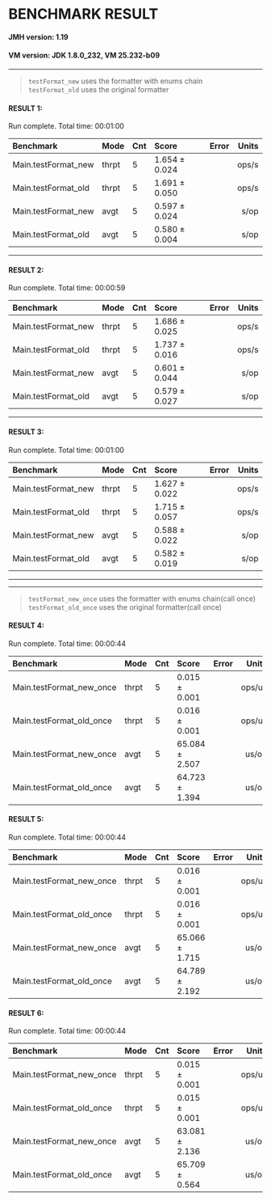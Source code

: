 # BENCHMARK RESULT

#### JMH version: 1.19
#### VM version: JDK 1.8.0_232, VM 25.232-b09

---
>`testFormat_new` uses the formatter with enums chain  
>`testFormat_old` uses the original formatter


#### RESULT 1:
Run complete. Total time: 00:01:00

| Benchmark | Mode | Cnt | Score | Error | Units |
| :-------- | :--- | :---| :---- | :-----| ----: |
| Main.testFormat_new |  thrpt  |  5 | 1.654 ± 0.024 | |ops/s | 
| Main.testFormat_old |  thrpt  |  5 | 1.691 ± 0.050 | |ops/s | 
| Main.testFormat_new |   avgt  |  5 | 0.597 ± 0.024 | | s/op | 
| Main.testFormat_old |   avgt  |  5 | 0.580 ± 0.004 | | s/op |

---
#### RESULT 2:
Run complete. Total time: 00:00:59

|Benchmark  |  Mode | Cnt | Score |  Error | Units|
| :-------- | :--- | :---| :---- | :-----| ----: |
|Main.testFormat_new | thrpt | 5 | 1.686 ± 0.025 | |ops/s|
|Main.testFormat_old | thrpt | 5 | 1.737 ± 0.016 | |ops/s|
|Main.testFormat_new |  avgt | 5 | 0.601 ± 0.044 | | s/op|
|Main.testFormat_old |  avgt | 5 | 0.579 ± 0.027 | | s/op|

---
#### RESULT 3:
Run complete. Total time: 00:01:00

|Benchmark |  Mode  |Cnt | Score |  Error | Units|
| :-------- | :--- | :---| :---- | :-----| ----: |          
|Main.testFormat_new | thrpt  | 5 | 1.627 ± 0.022 | |ops/s|
|Main.testFormat_old | thrpt  | 5 | 1.715 ± 0.057 | |ops/s|
|Main.testFormat_new |  avgt  | 5 | 0.588 ± 0.022 | | s/op|
|Main.testFormat_old |  avgt  | 5 | 0.582 ± 0.019 | | s/op|

---
---

>`testFormat_new_once` uses the formatter with enums chain(call once)  
>`testFormat_old_once` uses the original formatter(call once) 
#### RESULT 4:


 Run complete. Total time: 00:00:44

|Benchmark  |  Mode | Cnt |  Score  |  Error | Units|
| :-------- | :---  | :---| :----   | :----- | ----: |
|Main.testFormat_new_once | thrpt |   5 |  0.015 ±  0.001 |  |ops/us|
|Main.testFormat_old_once | thrpt |   5 |  0.016 ±  0.001 |  |ops/us|
|Main.testFormat_new_once |  avgt |   5 | 65.084 ±  2.507 |  | us/op|
|Main.testFormat_old_once |  avgt |   5 | 64.723 ±  1.394 |  | us/op|

#### RESULT 5:

 Run complete. Total time: 00:00:44

|Benchmark  |  Mode | Cnt |  Score  |  Error | Units|
| :-------- | :---  | :---| :----   | :----- | ----: |
|Main.testFormat_new_once | thrpt |   5 |  0.016 ±  0.001 |  |ops/us|
|Main.testFormat_old_once | thrpt |   5 |  0.016 ±  0.001 |  |ops/us|
|Main.testFormat_new_once |  avgt |   5 | 65.066 ±  1.715 |  | us/op|
|Main.testFormat_old_once |  avgt |   5 | 64.789 ±  2.192 |  | us/op|


#### RESULT 6:

 Run complete. Total time: 00:00:44

|Benchmark  |  Mode | Cnt |  Score  |  Error | Units|
| :-------- | :---  | :---| :----   | :----- | ----: |
|Main.testFormat_new_once | thrpt |   5 |  0.015 ± 0.001 |  |ops/us|
|Main.testFormat_old_once | thrpt |   5 |  0.015 ± 0.001 |  |ops/us|
|Main.testFormat_new_once |  avgt |   5 | 63.081 ± 2.136 |  | us/op|
|Main.testFormat_old_once |  avgt |   5 | 65.709 ± 0.564 |  | us/op|